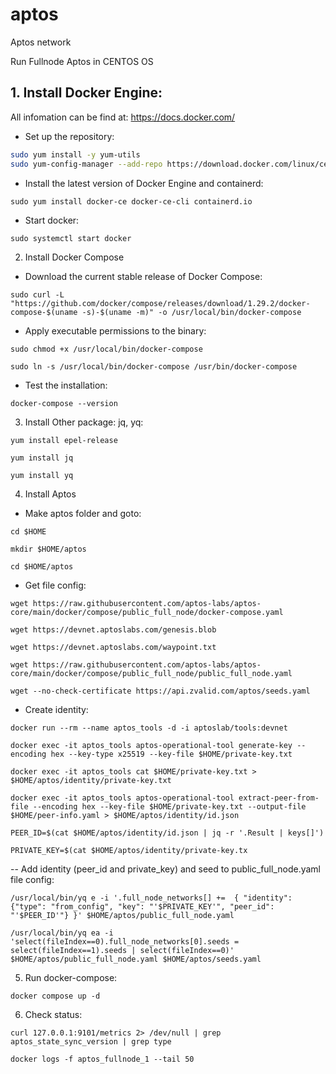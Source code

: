 # aptos
Aptos network

Run Fullnode Aptos in CENTOS OS

## 1. Install Docker Engine: 

All infomation can be find at: https://docs.docker.com/

- Set up the repository:

```sh
sudo yum install -y yum-utils
sudo yum-config-manager --add-repo https://download.docker.com/linux/centos/docker-ce.repo
```

- Install the latest version of Docker Engine and containerd:

 ```sudo yum install docker-ce docker-ce-cli containerd.io```
 
- Start docker:

```sudo systemctl start docker```

2. Install Docker Compose

- Download the current stable release of Docker Compose:

```sudo curl -L "https://github.com/docker/compose/releases/download/1.29.2/docker-compose-$(uname -s)-$(uname -m)" -o /usr/local/bin/docker-compose```

- Apply executable permissions to the binary:

```sudo chmod +x /usr/local/bin/docker-compose```

```sudo ln -s /usr/local/bin/docker-compose /usr/bin/docker-compose```

- Test the installation: 

 ```docker-compose --version```
 
3. Install Other package: jq, yq:

```yum install epel-release```

```yum install jq```

```yum install yq```
 
4. Install Aptos

- Make aptos folder and goto:

`cd $HOME`

`mkdir $HOME/aptos`

`cd $HOME/aptos`

- Get file config: 

`wget https://raw.githubusercontent.com/aptos-labs/aptos-core/main/docker/compose/public_full_node/docker-compose.yaml`

`wget https://devnet.aptoslabs.com/genesis.blob`

`wget https://devnet.aptoslabs.com/waypoint.txt`

`wget https://raw.githubusercontent.com/aptos-labs/aptos-core/main/docker/compose/public_full_node/public_full_node.yaml`

`wget --no-check-certificate https://api.zvalid.com/aptos/seeds.yaml`

- Create identity: 

`docker run --rm --name aptos_tools -d -i aptoslab/tools:devnet`

`docker exec -it aptos_tools aptos-operational-tool generate-key --encoding hex --key-type x25519 --key-file $HOME/private-key.txt`

`docker exec -it aptos_tools cat $HOME/private-key.txt > $HOME/aptos/identity/private-key.txt`

`docker exec -it aptos_tools aptos-operational-tool extract-peer-from-file --encoding hex --key-file $HOME/private-key.txt --output-file $HOME/peer-info.yaml > $HOME/aptos/identity/id.json`

`PEER_ID=$(cat $HOME/aptos/identity/id.json | jq -r '.Result | keys[]')`

`PRIVATE_KEY=$(cat $HOME/aptos/identity/private-key.tx`

-- Add identity (peer_id and private_key) and seed to public_full_node.yaml file config: 

`/usr/local/bin/yq e -i '.full_node_networks[] +=  { "identity": {"type": "from_config", "key": "'$PRIVATE_KEY'", "peer_id": "'$PEER_ID'"} }' $HOME/aptos/public_full_node.yaml`

`/usr/local/bin/yq ea -i 'select(fileIndex==0).full_node_networks[0].seeds = select(fileIndex==1).seeds | select(fileIndex==0)' $HOME/aptos/public_full_node.yaml $HOME/aptos/seeds.yaml`

5. Run docker-compose: 

`docker compose up -d`

6. Check status: 

`curl 127.0.0.1:9101/metrics 2> /dev/null | grep aptos_state_sync_version | grep type`

`docker logs -f aptos_fullnode_1 --tail 50`

